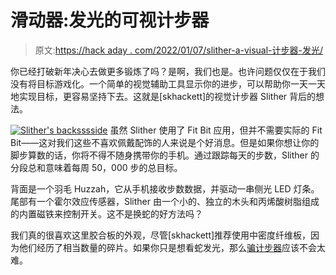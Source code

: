 # 滑动器:发光的可视计步器

> 原文:[https://hack aday . com/2022/01/07/slither-a-visual-计步器-发光/](https://hackaday.com/2022/01/07/slither-a-visual-pedometer-that-sheds-light/)

你已经打破新年决心去做更多锻炼了吗？是啊，我们也是。也许问题仅仅在于我们没有将目标游戏化。一个简单的视觉辅助工具显示你的进步，可以帮助你一天一天地实现目标，更容易坚持下去。这就是[skhackett]的视觉计步器 Slither 背后的想法。

[![Slither's backsssside](../Images/37763dffa752f1b8413424be26aa069d.png)](https://hackaday.com/wp-content/uploads/2022/01/slither-inner.png) 虽然 Slither 使用了 Fit Bit 应用，但并不需要实际的 Fit Bit——这对我们这些不喜欢佩戴配饰的人来说是个好消息。但是如果你想让你的脚步算数的话，你将不得不随身携带你的手机。通过跟踪每天的步数，Slither 的分段总和意味着每周 50，000 步的总目标。

背面是一个羽毛 Huzzah，它从手机接收步数数据，并驱动一串侧光 LED 灯条。尾部有一个霍尔效应传感器，Slither 由一个小的、独立的木头和丙烯酸树脂组成的内置磁铁来控制开关。这不是换蛇的好方法吗？

我们真的很喜欢这里胶合板的外观，尽管[skhackett]推荐使用中密度纤维板，因为他们经历了相当数量的碎片。如果你只是想看蛇发光，那么[骗计步器](https://hackaday.com/2021/11/20/cheating-a-pedometer-the-easy-way/)应该不会太难。
